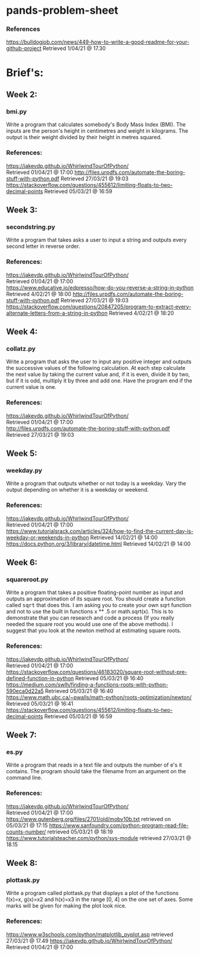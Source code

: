 # pands-problem-sheet

### References 

https://bulldogjob.com/news/449-how-to-write-a-good-readme-for-your-github-project
 Retrieved 1/04/21 @ 17.30

# Brief's: 

## Week 2:

### bmi.py
  Write a program that calculates somebody's Body Mass Index (BMI). 
  The inputs are the person's height in centimetres and weight in kilograms.
  The output  is their weight divided by their height in metres squared.
  
  ### References:
  
   https://jakevdp.github.io/WhirlwindTourOfPython/  
      Retrieved 01/04/21 @ 17:00
   http://files.urpdfs.com/automate-the-boring-stuff-with-python.pdf
      Retrieved 27/03/21 @ 19:03
   https://stackoverflow.com/questions/455612/limiting-floats-to-two-decimal-points
      Retrieved 05/03/21 @ 16:59


## Week 3:

### secondstring.py
  Write a program that takes asks a user to input a string and outputs every second letter in reverse order. 

  ### References: 
  
   https://jakevdp.github.io/WhirlwindTourOfPython/  
      Retrieved 01/04/21 @ 17:00  
   https://www.educative.io/edpresso/how-do-you-reverse-a-string-in-python
      Retrieved 4/02/21 @ 18:00
   http://files.urpdfs.com/automate-the-boring-stuff-with-python.pdf
      Retrieved 27/03/21 @ 19:03
   https://stackoverflow.com/questions/20847205/program-to-extract-every-alternate-letters-from-a-string-in-python
      Retrieved 4/02/21 @ 18:20

## Week 4:
### collatz.py
  Write a program that asks the user to input any positive integer and outputs the successive values of the following calculation.
  At each step calculate the next value by taking the current value and, if it is even, divide it by two, but if it is odd, multiply it by three and add one.
  Have the program end if the current value is one.

  ### References:
  
   https://jakevdp.github.io/WhirlwindTourOfPython/  
      Retrieved 01/04/21 @ 17:00  
   http://files.urpdfs.com/automate-the-boring-stuff-with-python.pdf
      Retrieved 27/03/21 @ 19:03

## Week 5:
### weekday.py
  Write a program that outputs whether or not today is a weekday. Vary the output depending on whether it is a weekday or weekend.

 ### References:
 
   https://jakevdp.github.io/WhirlwindTourOfPython/  
      Retrieved 01/04/21 @ 17:00 
   https://www.tutorialsrack.com/articles/324/how-to-find-the-current-day-is-weekday-or-weekends-in-python
       Retrieved 14/02/21 @ 14:00
   https://docs.python.org/3/library/datetime.html
      Retrieved 14/02/21 @ 14:00

## Week 6:
### squareroot.py
  Write a program that takes a positive floating-point number as input and outputs an approximation of its square root.
  You should create a function called <tt>sqrt</tt> that does this.
  I am asking you to create your own sqrt function and not to use the built in functions x ** .5 or math.sqrt(x).
  This is to demonstrate that you can research and code a process (If you really needed the square root you would use one of the above methods).
  I suggest that you look at the newton method at estimating square roots.

  ### References:
  
   https://jakevdp.github.io/WhirlwindTourOfPython/  
      Retrieved 01/04/21 @ 17:00
   https://stackoverflow.com/questions/46183020/square-root-without-pre-defined-function-in-python
     Retrieved 05/03/21 @ 16:40
   https://medium.com/swlh/finding-a-functions-roots-with-python-590eca0d22a5
      Retrieved 05/03/21 @ 16:40
   https://www.math.ubc.ca/~pwalls/math-python/roots-optimization/newton/
      Retrieved 05/03/21 @ 16:41
   https://stackoverflow.com/questions/455612/limiting-floats-to-two-decimal-points
      Retrieved 05/03/21 @ 16:59

## Week 7:
### es.py
  Write a program that reads in a text file and outputs the number of e's it contains.
  The program should take the filename from an argument on the command line.

  ### References:
  
  https://jakevdp.github.io/WhirlwindTourOfPython/  
      Retrieved 01/04/21 @ 17:00  
  https://www.gutenberg.org/files/2701/old/moby10b.txt
    retrieved on 05/03/21 @ 17:15
  https://www.sanfoundry.com/python-program-read-file-counts-number/
    retrieved 05/03/21 @ 18:19
  https://www.tutorialsteacher.com/python/sys-module
    retrieved 27/03/21 @ 18.15

## Week 8:
### plottask.py
  Write a program called plottask.py that displays a plot of the functions f(x)=x, g(x)=x2 and h(x)=x3 in the range [0, 4] on the one set of axes.
  Some marks will be given for making the plot look nice.

  ### References: 
  
  https://www.w3schools.com/python/matplotlib_pyplot.asp 
    retrieved 27/03/21 @ 17.49
  https://jakevdp.github.io/WhirlwindTourOfPython/  
      Retrieved 01/04/21 @ 17:00
